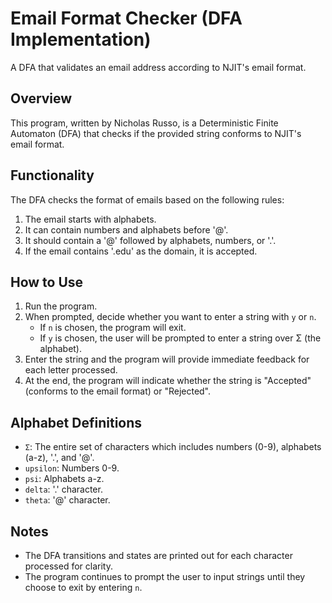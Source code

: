 # Email Format Checker (DFA Implementation)
A DFA that validates an email address according to NJIT's email format.

## Overview
This program, written by Nicholas Russo, is a Deterministic Finite Automaton (DFA) that checks if the provided string conforms to NJIT's email format.

## Functionality

The DFA checks the format of emails based on the following rules:
1. The email starts with alphabets.
2. It can contain numbers and alphabets before '@'.
3. It should contain a '@' followed by alphabets, numbers, or '.'.
4. If the email contains '.edu' as the domain, it is accepted.

## How to Use

1. Run the program.
2. When prompted, decide whether you want to enter a string with `y` or `n`.
    - If `n` is chosen, the program will exit.
    - If `y` is chosen, the user will be prompted to enter a string over Σ (the alphabet).
3. Enter the string and the program will provide immediate feedback for each letter processed.
4. At the end, the program will indicate whether the string is "Accepted" (conforms to the email format) or "Rejected".

## Alphabet Definitions
- `Σ`: The entire set of characters which includes numbers (0-9), alphabets (a-z), '.', and '@'.
- `upsilon`: Numbers 0-9.
- `psi`: Alphabets a-z.
- `delta`: '.' character.
- `theta`: '@' character.

## Notes
- The DFA transitions and states are printed out for each character processed for clarity.
- The program continues to prompt the user to input strings until they choose to exit by entering `n`.
